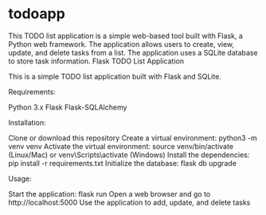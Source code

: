 # todoapp
This TODO list application is a simple web-based tool built with Flask, a Python web framework. The application allows users to create, view, update, and delete tasks from a list. The application uses a SQLite database to store task information.
Flask TODO List Application

This is a simple TODO list application built with Flask and SQLite.

Requirements:

Python 3.x
Flask
Flask-SQLAlchemy

Installation:

Clone or download this repository
Create a virtual environment: python3 -m venv venv
Activate the virtual environment: source venv/bin/activate (Linux/Mac) or venv\Scripts\activate (Windows)
Install the dependencies: pip install -r requirements.txt
Initialize the database: flask db upgrade

Usage:

Start the application: flask run
Open a web browser and go to http://localhost:5000
Use the application to add, update, and delete tasks
